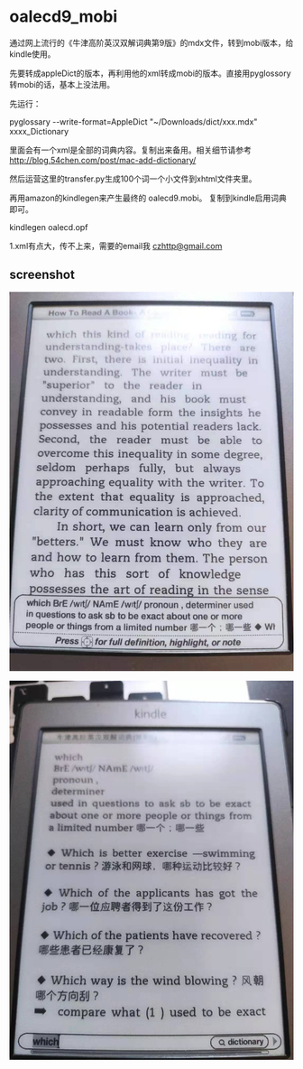# oalecd9_mobi

通过网上流行的《牛津高阶英汉双解词典第9版》的mdx文件，转到mobi版本，给kindle使用。

先要转成appleDict的版本，再利用他的xml转成mobi的版本。直接用pyglossory转mobi的话，基本上没法用。

先运行： 

pyglossary --write-format=AppleDict "~/Downloads/dict/xxx.mdx" xxxx_Dictionary

里面会有一个xml是全部的词典内容。复制出来备用。相关细节请参考 http://blog.54chen.com/post/mac-add-dictionary/

然后运营这里的transfer.py生成100个词一个小文件到xhtml文件夹里。

再用amazon的kindlegen来产生最终的 oalecd9.mobi。 复制到kindle启用词典即可。

kindlegen oalecd.opf


1.xml有点大，传不上来，需要的email我 czhttp@gmail.com

screenshot
----------

![Screenshot](https://github.com/54chen/oalecd9_mobi/blob/main/1.jpg)

![Screenshot](https://github.com/54chen/oalecd9_mobi/blob/main/2.jpg)

